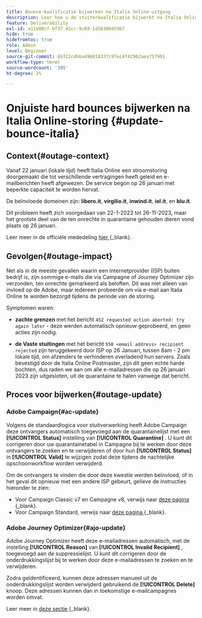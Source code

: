 ```yaml
---
title: Bounce-kwalificatie bijwerken na Italia Online-uitgang
description: Leer hoe u de stuiterkwalificatie bijwerkt na Italia Online-storing
feature: Deliverability
exl-id: a11e88cf-bf37-42cc-9c09-1d58360459b7
hide: true
hidefromtoc: true
role: Admin
level: Beginner
source-git-commit: 6b312cdbba496818337c97ec4f42962aea757901
workflow-type: tm+mt
source-wordcount: '395'
ht-degree: 2%

---
```


# Onjuiste hard bounces bijwerken na Italia Online-storing {#update-bounce-italia}

## Context{#outage-context}

Vanaf 22 januari (lokale tijd) heeft Italia Online een stroomstoring doorgemaakt die tot verschillende vertragingen heeft geleid en e-mailberichten heeft afgewezen. De service begon op 26 januari met beperkte capaciteit te worden hervat.

De beïnvloede domeinen zijn: **libero.it**, **virgilio.it**, **inwind.it**, **iol.it**, en **blu.it**.

Dit probleem heeft zich voorgedaan van 22-1-2023 tot 26-11-2023, maar het grootste deel van de ten onrechte in quarantaine gehouden dieren vond plaats op 26 januari.

Leer meer in de officiële mededeling [ hier ](https://tecnologia.libero.it/avviato-il-ritorno-online-di-libero-mail-e-virgilio-mail-66832) {_blank}.


## Gevolgen{#outage-impact}

Net als in de meeste gevallen waarin een internetprovider (ISP) buiten bedrijf is, zijn sommige e-mails die via Campagne of Journey Optimizer zijn verzonden, ten onrechte gemarkeerd als beloften. Dit was niet alleen van invloed op de Adobe, maar iedereen probeerde om via e-mail aan Italia Online te worden bezorgd tijdens de periode van de storing.

Symptomen waren:

* **zachte grenzen** met het bericht `452 requested action aborted: try again later` - deze werden automatisch opnieuw geprobeerd, en geen acties zijn nodig.

* **de Vaste stuitingen** met het bericht `550 <email address> recipient rejected` zijn teruggekeerd door ISP op 26 Januari, tussen 8am - 2 pm lokale tijd, om afzenders te verhinderen overladend hun servers. Zoals bevestigd door de Italia Online Postmaster, zijn dit geen echte harde bochten, dus raden we aan om alle e-mailadressen die op 26 januari 2023 zijn uitgesloten, uit de quarantaine te halen vanwege dat bericht.

## Proces voor bijwerken{#outage-update}

### Adobe Campaign{#ac-update}

Volgens de standaardlogica voor stuitverwerking heeft Adobe Campaign deze ontvangers automatisch toegevoegd aan de quarantainelijst met een **[!UICONTROL Status]** instelling van **[!UICONTROL Quarantine]** . U kunt dit corrigeren door uw quarantainetabel in Campagne bij te werken door deze ontvangers te zoeken en te verwijderen of door hun **[!UICONTROL Status]** in **[!UICONTROL Valid]** te wijzigen zodat deze tijdens de nachtelijke opschoonworkflow worden verwijderd.

Om de ontvangers te vinden die door deze kwestie werden beïnvloed, of in het geval dit opnieuw met een andere ISP gebeurt, gelieve de instructies hieronder te zien:

* Voor Campaign Classic v7 en Campagne v8, verwijs naar [ deze pagina ](https://experienceleague.adobe.com/docs/campaign-classic/using/sending-messages/monitoring-deliveries/understanding-quarantine-management.html?lang=en#unquarantine-bulk) {_blank}.
* Voor Campaign Standard, verwijs naar [ deze pagina ](https://experienceleague.adobe.com/docs/campaign-standard/using/testing-and-sending/monitoring-messages/understanding-quarantine-management.html?lang=en#unquarantine-bulk) {_blank}.

### Adobe Journey Optimizer{#ajo-update}

Adobe Journey Optimizer heeft deze e-mailadressen automatisch, met de instelling **[!UICONTROL Reason]** van **[!UICONTROL Invalid Recipient]** , toegevoegd aan de suppressielijst. U kunt dit corrigeren door de onderdrukkingslijst bij te werken door deze e-mailadressen te zoeken en te verwijderen.

Zodra geïdentificeerd, kunnen deze adressen manueel uit de onderdrukkingslijst worden verwijderd gebruikend de **[!UICONTROL Delete]** knoop. Deze adressen kunnen dan in toekomstige e-mailcampagnes worden omvat.

Leer meer in [ deze sectie ](https://experienceleague.adobe.com/docs/journey-optimizer/using/configuration/monitor-reputation/manage-suppression-list.html#remove-from-suppression-list) {_blank}.

